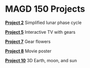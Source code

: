 # MAGD 150 Projects

**[Project 2](https://github.com/InnesMonroe/MAGD-150-Projects/tree/gh-pages/s22magd150lab02_Monroe)**
Simplified lunar phase cycle

**[Project 5](https://github.com/InnesMonroe/MAGD-150-Projects/tree/gh-pages/s22magd150lab05_Monroe)**
Interactive TV with gears

**[Project 7](https://github.com/InnesMonroe/MAGD-150-Projects/tree/gh-pages/s22magd150lab07_Monroe)**
Gear flowers

**[Project 8](https://github.com/InnesMonroe/MAGD-150-Projects/tree/gh-pages/s22magd150lab08_Monroe)**
Movie poster

**[Project 10](https://github.com/InnesMonroe/MAGD-150-Projects/tree/gh-pages/s22magd150lab10_Monroe)**
3D Earth, moon, and sun
